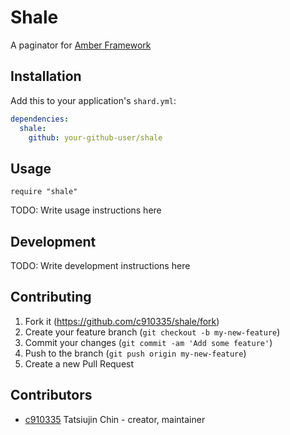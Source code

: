 # Shale

A paginator for [Amber Framework](https://github.com/amberframework/amber)

## Installation

Add this to your application's `shard.yml`:

```yaml
dependencies:
  shale:
    github: your-github-user/shale
```

## Usage

```crystal
require "shale"
```

TODO: Write usage instructions here

## Development

TODO: Write development instructions here

## Contributing

1. Fork it (<https://github.com/c910335/shale/fork>)
2. Create your feature branch (`git checkout -b my-new-feature`)
3. Commit your changes (`git commit -am 'Add some feature'`)
4. Push to the branch (`git push origin my-new-feature`)
5. Create a new Pull Request

## Contributors

- [c910335](https://github.com/c910335) Tatsiujin Chin - creator, maintainer

